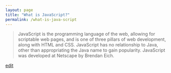 ```yaml
---
layout: page
title: "What is JavaScript?"
permalink: /what-is-java-script
---
```


> JavaScript is the programming language of the web, allowing for scriptable web pages, and is one of three pillars of web development, along with HTML and CSS. JavaScript has no relationship to Java, other than appropriating the Java name to gain popularity. JavaScript was developed at Netscape by Brendan Eich.

<p class="edit-term"><a href="https://github.com/and-digital/tech-definitions/blog/master/definitions/front-end/java-script.md">edit</a></p>
